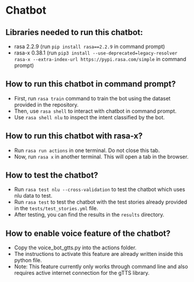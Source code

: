 # Chatbot

## Libraries needed to run this chatbot:

* rasa 2.2.9 (run ```pip install rasa==2.2.9``` in command prompt)
* rasa-x 0.38.1 (run ```pip3 install --use-deprecated=legacy-resolver rasa-x --extra-index-url https://pypi.rasa.com/simple``` in command prompt)

## How to run this chatbot in command prompt?

* First, run ```rasa train``` command to train the bot using the dataset provided in the repository.
* Then, use ```rasa shell``` to interact with chatbot in command prompt.
* Use ```rasa shell nlu``` to inspect the intent classified by the bot.

## How to run this chatbot with rasa-x?

* Run ```rasa run actions``` in one terminal. Do not close this tab.
* Now, run ```rasa x``` in another terminal. This will open a tab in the browser.

## How to test the chatbot?

* Run ```rasa test nlu --cross-validation``` to test the chatbot which uses nlu data to test.
* Run ```rasa test``` to test the chatbot with the test stories already provided in the ```tests/test_stories.yml``` file.
* After testing, you can find the results in the ```results``` directory.

## How to enable voice feature of the chatbot?

* Copy the voice_bot_gtts.py into the actions folder.
* The instructions to activate this feature are already written inside this python file.
* Note: This feature currently only works through command line and also requires active internet connection for the gTTS library.

